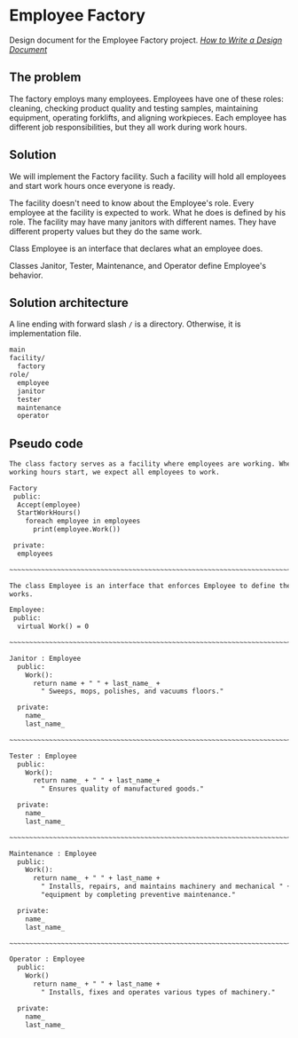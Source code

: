 # Employee Factory

Design document for the Employee Factory project. _[How to Write a Design Document](https://people.eecs.berkeley.edu/~kubitron/courses/cs162-F06/design.html)_

## The problem

The factory employs many employees. Employees have one of these roles: cleaning, checking product quality and testing samples, maintaining equipment, operating forklifts, and aligning workpieces. Each employee has different job responsibilities, but they all work during work hours.

## Solution

We will implement the Factory facility. Such a facility will hold all employees and start work hours once everyone is ready.

The facility doesn't need to know about the Employee's role. Every employee at the facility is expected to work. What he does is defined by his role. The facility may have many janitors with different names. They have different property values but they do the same work.

Class Employee is an interface that declares what an employee does.

Classes Janitor, Tester, Maintenance, and Operator define Employee's behavior.

## Solution architecture

A line ending with forward slash `/` is a directory. Otherwise, it is implementation file.

```txt
main
facility/
  factory
role/
  employee
  janitor
  tester
  maintenance
  operator
```

## Pseudo code

```txt
The class factory serves as a facility where employees are working. When
working hours start, we expect all employees to work.

Factory
 public:
  Accept(employee)
  StartWorkHours()
    foreach employee in employees
      print(employee.Work())

 private:
  employees

~~~~~~~~~~~~~~~~~~~~~~~~~~~~~~~~~~~~~~~~~~~~~~~~~~~~~~~~~~~~~~~~~~~~~~~~~~~~~~~

The class Employee is an interface that enforces Employee to define the way he
works.

Employee:
 public:
  virtual Work() = 0

~~~~~~~~~~~~~~~~~~~~~~~~~~~~~~~~~~~~~~~~~~~~~~~~~~~~~~~~~~~~~~~~~~~~~~~~~~~~~~~

Janitor : Employee
  public:
    Work():
      return name + " " + last_name_ +
        " Sweeps, mops, polishes, and vacuums floors."

  private:
    name_
    last_name_

~~~~~~~~~~~~~~~~~~~~~~~~~~~~~~~~~~~~~~~~~~~~~~~~~~~~~~~~~~~~~~~~~~~~~~~~~~~~~~~

Tester : Employee
  public:
    Work():
      return name_ + " " + last_name_+
        " Ensures quality of manufactured goods."

  private:
    name_
    last_name_

~~~~~~~~~~~~~~~~~~~~~~~~~~~~~~~~~~~~~~~~~~~~~~~~~~~~~~~~~~~~~~~~~~~~~~~~~~~~~~~

Maintenance : Employee
  public:
    Work():
      return name_ + " " + last_name +
        " Installs, repairs, and maintains machinery and mechanical " +
        "equipment by completing preventive maintenance."

  private:
    name_
    last_name_

~~~~~~~~~~~~~~~~~~~~~~~~~~~~~~~~~~~~~~~~~~~~~~~~~~~~~~~~~~~~~~~~~~~~~~~~~~~~~~~

Operator : Employee
  public:
    Work()
      return name_ + " " + last_name +
        " Installs, fixes and operates various types of machinery."

  private:
    name_
    last_name_
```
